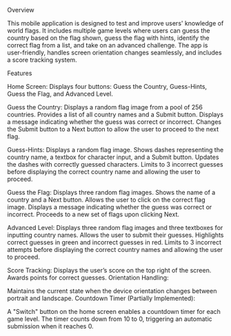 Overview

This mobile application is designed to test and improve users' knowledge of world flags. It includes multiple game levels where users can guess the country based on the flag shown, guess the flag with hints, identify the correct flag from a list, and take on an advanced challenge. The app is user-friendly, handles screen orientation changes seamlessly, and includes a score tracking system.

Features

Home Screen:
Displays four buttons: Guess the Country, Guess-Hints, Guess the Flag, and Advanced Level.



Guess the Country:
Displays a random flag image from a pool of 256 countries.
Provides a list of all country names and a Submit button.
Displays a message indicating whether the guess was correct or incorrect.
Changes the Submit button to a Next button to allow the user to proceed to the next flag.



Guess-Hints:
Displays a random flag image.
Shows dashes representing the country name, a textbox for character input, and a Submit button.
Updates the dashes with correctly guessed characters.
Limits to 3 incorrect guesses before displaying the correct country name and allowing the user to proceed.



Guess the Flag:
Displays three random flag images.
Shows the name of a country and a Next button.
Allows the user to click on the correct flag image.
Displays a message indicating whether the guess was correct or incorrect.
Proceeds to a new set of flags upon clicking Next.



Advanced Level:
Displays three random flag images and three textboxes for inputting country names.
Allows the user to submit their guesses.
Highlights correct guesses in green and incorrect guesses in red.
Limits to 3 incorrect attempts before displaying the correct country names and allowing the user to proceed.



Score Tracking:
Displays the user’s score on the top right of the screen.
Awards points for correct guesses.
Orientation Handling:

Maintains the current state when the device orientation changes between portrait and landscape.
Countdown Timer (Partially Implemented):

A "Switch" button on the home screen enables a countdown timer for each game level.
The timer counts down from 10 to 0, triggering an automatic submission when it reaches 0.
